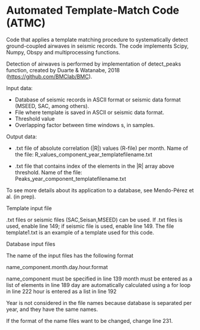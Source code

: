# Automated Template-Match Code (ATMC)

Code that applies a template matching procedure to systematically detect ground-coupled airwaves in seismic records.
The code implements Scipy, Numpy, Obspy and multiprocessing functions. 

Detection of airwaves is performed by implementation of detect_peaks function, created by Duarte & Watanabe, 2018
(https://github.com/BMClab/BMC).

Input data:

- Database of seismic records in ASCII format or seismic data format (MSEED, SAC, among others).
- File where template is saved in ASCII or seismic data format.
- Threshold value
- Overlapping factor between time windows s, in samples. 

Output data:

- .txt file of absolute correlation (|R|) values (R-file) per month. 
   Name of the file: R_values_component_year_templatefilename.txt
   
- .txt file that contains index of the elements in the |R| array above threshold.
  Name of the file: Peaks_year_component_templatefilename.txt

To see more details about its application to a database, see Mendo-Pérez et al. (in prep). 

Template input file

.txt files or seismic files (SAC,Seisan,MSEED) can be used. If .txt files is used, enable line 149;
if seismic file is used, enable line 149. The file template1.txt is an example of a template used for
this code.

Database input files

The name of the input files has the following format

name_component.month.day.hour.format

name_component must be specified in line 139
month must be entered as a list of elements in line 189
day are automatically calculated using a for loop in line 222
hour is entered as a list in line 192

Year is not considered in the file names because database is separated
per year, and they have the same names. 

If the format of the name files want to be changed, change line 231.







